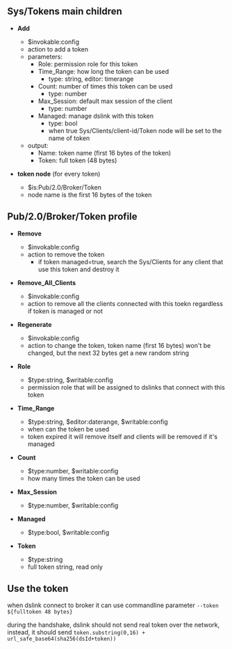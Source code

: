 ## Sys/Tokens main children

* **Add**
  * $invokable:config
  * action to add a token
  * parameters:
    * Role: permission role for this token
    * Time_Range: how long the token can be used
      * type: string, editor: timerange
    * Count: number of times this token can be used
      * type: number
    * Max_Session: default max session of the client
      * type: number
    * Managed: manage dslink with this token
      * type: bool
      * when true Sys/Clients/client-id/Token node will be set to the name of token
  * output:
    * Name: token name (first 16 bytes of the token)
    * Token: full token (48 bytes)

* **token node** (for every token)
  * $is:Pub/2.0/Broker/Token
  * node name is the first 16 bytes of the token

## Pub/2.0/Broker/Token profile

* **Remove**
  * $invokable:config
  * action to remove the token
    * if token managed=true, search the Sys/Clients for any client that use this token and destroy it

* **Remove_All_Clients**
  * $invokable:config
  * action to remove all the clients connected with this toekn regardless if token is managed or not

* **Regenerate**
  * $invokable:config
  * action to change the token, token name (first 16 bytes) won't be changed, but the next 32 bytes get a new random string

* **Role**
  * $type:string, $writable:config
  * permission role that will be assigned to dslinks that connect with this token
  
* **Time_Range**
  * $type:string, $editor:daterange, $writable:config
  * when can the token be used
  * token expired it will remove itself and clients will be removed if it's managed

* **Count**
  * $type:number, $writable:config
  * how many times the token can be used

* **Max_Session**
  * $type:number, $writable:config

* **Managed**
  * $type:bool, $writable:config
  
* **Token**
  * $type:string
  * full token string, read only


## Use the token
when dslink connect to broker it can use commandline parameter `--token ${fulltoken 48 bytes}`

during the handshake, dslink should not send real token over the network, instead, it should send `token.substring(0,16) + url_safe_base64(sha256(dsId+token))`


